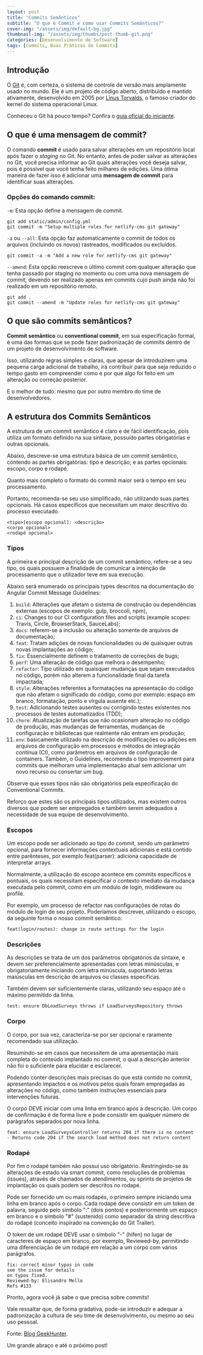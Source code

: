 ```yaml
---
layout: post
title: "Commits Semânticos"
subtitle: "O que é Commit e como usar Commits Semânticos?"
cover-img: "/assets/img/default-bg.jpg"
thumbnail-img: "/assets/img/thumbs/post-thumb-git.png"
categories: [Desenvolvimento de Software]
tags: [Commits, Boas Práticas de Commits]
---
```


## Introdução

O <a href="https://git-scm.com">Git</a> é, com certeza, o sistema de controle de versão mais amplamente usado no mundo. Ele é um projeto de código aberto, distribuído e mantido ativamente, desenvolvido em 2005 por <a href="https://pt.wikipedia.org/wiki/Linus_Torvalds">Linus Torvalds</a>, o famoso criador do kernel do sistema operacional Linux.

Conheceu o Git há pouco tempo? Confira o <a href="https://git-scm.com/book/en/v1/Getting-Started">guia oficial do iniciante</a>.

## O que é uma mensagem de commit?

O comando **commit** é usado para salvar alterações em um repositório local após fazer o _staging_ no Git. No entanto, antes de poder salvar as alterações no Git, você precisa informar ao Git quais alterações você deseja salvar, pois é possível que você tenha feito milhares de edições. Uma ótima maneira de fazer isso é adicionar uma **mensagem de commit** para identificar suas alterações.

### Opções do comando commit:

`-m`: Esta opção define a mensagem de commit.

```
git add static/admin/config.yml
git commit -m "Setup multiple roles for netlify-cms git gateway"
```

`-a` ou `--all`: Esta opção faz automaticamente o commit de todos os arquivos (incluindo os novos) rastreados, modificados ou excluídos.

```
git commit -a -m "Add a new role for netlify-cms git gateway"
```

`--amend`: Esta opção reescreve o último commit com qualquer alteração que tenha passado por staging no momento ou com uma nova mensagem de commit, devendo ser realizado apenas em commits cujo push ainda não foi realizado em um repositório remoto.

```
git add .
git commit --amend -m "Update roles for netlify-cms git gateway"
```

## O que são commits semânticos?

**Commit semântico** ou **conventional commit**, em sua especificação formal, é uma das formas que se pode fazer padronização de commits dentro de um projeto de desenvolvimento de software.

Isso, utilizando regras simples e claras, que apesar de introduzirem uma pequena carga adicional de trabalho, irá contribuir para que seja reduzido o tempo gasto em compreender como e por que algo foi feito em um alteração ou correção posterior.

E o melhor de tudo: mesmo que por outro membro do time de desenvolvedores.

## A estrutura dos Commits Semânticos

A estrutura de um commit semântico é claro e de fácil identificação, pois utiliza um formato definido na sua sintaxe, possuído partes obrigatórias e outras opcionais.

Abaixo, descreve-se uma estrutura básica de um commit semântico, contendo as partes obrigatórias: tipo e descrição; e as partes opcionais: escopo, corpo e rodapé.

Quanto mais completo o formato do commit maior será o tempo em seu processamento.

Portanto, recomenda-se seu uso simplificado, não utilizando suas partes opcionais. Há casos específicos que necessitam um maior descritivo do processo executado.

```
<tipo>[escopo opcional]: <descrição>
<corpo opcional>
<rodapé opcional>
```

### Tipos

A primeira e principal descrição de um commit semântico, refere-se a seu tipo, os quais possuem a finalidade de comunicar a intenção de processamento que o utilizador teve em sua execução.

Abaixo será enumerado os principais types descritos na documentação do Angular Commit Message Guidelines:

1. `build`: Alterações que afetam o sistema de construção ou dependências externas (escopos de exemplo: gulp, broccoli, npm),
2. `ci`: Changes to our CI configuration files and scripts (example scopes: Travis, Circle, BrowserStack, SauceLabs);
3. `docs`: referem-se a inclusão ou alteração somente de arquivos de documentação;
4. `feat`: Tratam adições de novas funcionalidades ou de quaisquer outras novas implantações ao código;
5. `fix`: Essencialmente definem o tratamento de correções de bugs;
6. `perf`: Uma alteração de código que melhora o desempenho;
7. `refactor`: Tipo utilizado em quaisquer mudanças que sejam executados no código, porém não alterem a funcionalidade final da tarefa impactada;
8. `style`: Alterações referentes a formatações na apresentação do código que não afetam o significado do código, como por exemplo: espaço em branco, formatação, ponto e vírgula ausente etc.);
9. `test`: Adicionando testes ausentes ou corrigindo testes existentes nos processos de testes automatizados (TDD);
10. `chore`: Atualização de tarefas que não ocasionam alteração no código de produção, mas mudanças de ferramentas, mudanças de configuração e bibliotecas que realmente não entram em produção;
11. `env`: basicamente utilizado na descrição de modificações ou adições em arquivos de configuração em processos e métodos de integração contínua (CI), como parâmetros em arquivos de configuração de containers.
    Também, o Guidelines, recomenda o tipo improvement para commits que melhoram uma implementação atual sem adicionar um novo recurso ou consertar um bug.

Observe que esses tipos não são obrigatórios pela especificação do Conventional Commits.

Reforço que estes são os principais tipos utilizados, mas existem outros diversos que podem ser empregados e também serem adequados a necessidade de sua equipe de desenvolvimento.

### Escopos

Um escopo pode ser adicionado ao tipo do commit, sendo um parâmetro opcional, para fornecer informações contextuais adicionais e está contido entre parênteses, por exemplo feat(parser): adiciona capacidade de interpretar arrays.

Normalmente, a utilização do escopo acontece em commits específicos e pontuais, os quais necessitam especificar o contexto imediato da mudança executada pelo commit, como em um módulo de login, middleware ou profile.

Por exemplo, um processo de refactor nas configurações de rotas do módulo de login de seu projeto. Poderíamos descrever, utilizando o escopo, da seguinte forma o nosso commit semântico:

```
feat(login/routes): change in route settings for the login
```

### Descrições

As descrições se trata de um dos parâmetros obrigatórios da sintaxe, e devem ser preferencialmente apresentadas com letras minúsculas, e obrigatoriamente iniciando com letra minúscula, suportando letras maiúsculas em descrição de arquivos ou classes específicas.

Também devem ser suficientemente claras, utilizando seu espaço até o máximo permitido da linha.

```
test: ensure DbLoadSurveys throws if LoadSurveysRepository throws
```

### Corpo

O corpo, por sua vez, caracteriza-se por ser opcional e raramente recomendado sua utilização.

Resumindo-se em casos que necessitem de uma apresentação mais completa do conteúdo implantado no commit, o qual a descrição anterior não foi o suficiente para elucidar e esclarecer.

Podendo conter descrições mais precisas do que está contido no commit, apresentando impactos e os motivos pelos quais foram empregadas as alterações no código, como também instruções essenciais para intervenções futuras.

O corpo DEVE iniciar com uma linha em branco após a descrição. Um corpo de confirmação é de forma livre e pode consistir em qualquer número de parágrafos separados por nova linha.

```
feat: ensure LoadSurveysController returns 204 if there is no content
- Returns code 204 if the search load method does not return content
```

### Rodapé

Por fim o rodapé também não possui uso obrigatório. Restringindo-se às alterações de estado via smart commit, como resoluções de problemas (issues), através de chamados de atendimentos, ou sprints de projetos de implantação os quais podem ser descritos no rodapé.

Pode ser fornecido um ou mais rodapés, o primeiro sempre iniciando uma linha em branco após o corpo. Cada rodapé deve consistir em um token de palavra, seguido pelo símbolo ":" (dois pontos) e posteriormente um espaço em branco e o símbolo "#" (sustenido) como separador da string descritiva do rodapé (conceito inspirado na convenção do Git Trailer).

O token de um rodapé DEVE usar o símbolo "-" (hífen) no lugar de caracteres de espaço em branco, por exemplo, Reviewed-by, permitindo uma diferenciação de um rodapé em relação a um corpo com vários parágrafos.

```
fix: correct minor typos in code
see the issue for details
on typos fixed.
Reviewed-by: Elisandro Mello
Refs #133
```

Pronto, agora você já sabe o que precisa sobre commits!

Vale ressaltar que, de forma gradativa, pode-se introduzir e adequar a padronização à cultura de seu time de desenvolvimento, ou mesmo ao seu uso pessoal.

Fonte:
<a href="https://blog.geekhunter.com.br/o-que-e-commit-e-como-usar-commits-semanticos" target="\_blank">Blog GeekHunter</a>.

Um grande abraço e até o próximo post!
